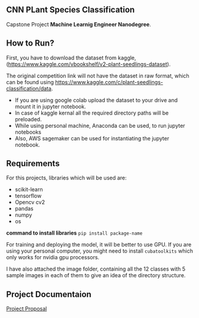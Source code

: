 ## CNN PLant Species Classification

Capstone Project **Machine Learnig Engineer Nanodegree**.

## How to Run?
First, you have to download the dataset from kaggle, (https://www.kaggle.com/vbookshelf/v2-plant-seedlings-dataset).

The original competition link will not have the dataset in raw format, which can be found using https://www.kaggle.com/c/plant-seedlings-classification/data.

* If you are using google colab upload the dataset to your drive and mount it in jupyter notebook.
* In case of kaggle kernal all the required directory paths will be preloaded.
* While using personal machine, Anaconda can be used, to run jupyter notebooks
* Also, AWS sagemaker can be used for instantiating the jupyter notebook.

## Requirements

For this projects, libraries which will be used are:
- scikit-learn
- tensorflow
- Opencv cv2
- pandas
- numpy
- os

**command to install libraries**
`pip install package-name`

For training and deploying the model, it will be better to use GPU.
If you are using your personal computer, you might need to install `cubatoolkits` which only works for nvidia gpu processors.

I have also attached the image folder, containing all the 12 classes with 5 sample images in each of them to give an idea of the directory structure.

## Project Documentaion
[Project Proposal](ProjectProposal_V2PlantSeedling.pdf)





